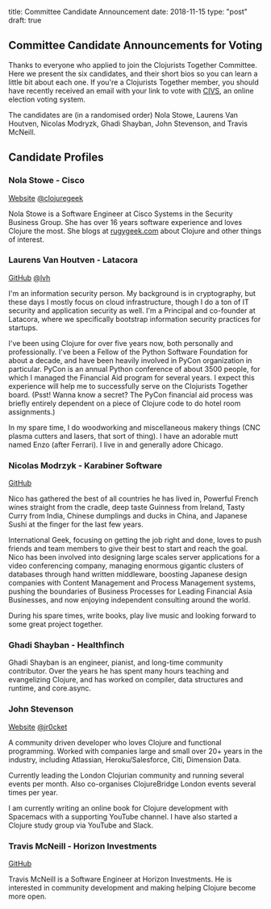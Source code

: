title: Committee Candidate Announcement
date: 2018-11-15
type: "post"
draft: true

## Committee Candidate Announcements for Voting

Thanks to everyone who applied to join the Clojurists Together Committee. Here we present the six candidates, and their short bios so you can learn a little bit about each one. If you're a Clojurists Together member, you should have recently received an email with your link to vote with [CIVS](https://civs.cs.cornell.edu), an online election voting system.

The candidates are (in a randomised order) Nola Stowe, Laurens Van Houtven, Nicolas Modryzk, Ghadi Shayban, John Stevenson, and Travis McNeill.

## Candidate Profiles

### Nola Stowe - Cisco

[Website](http://www.rubygeek.com)
[@clojuregeek](http://www.twitter.com/clojuregeek)

Nola Stowe is a Software Engineer at Cisco Systems in the Security Business Group. She has over 16 years software experience and loves Clojure the most. She blogs at [rugygeek.com](http://www.rubygeek.com) about Clojure and other things of interest.

### Laurens Van Houtven - Latacora

[GitHub](https://github.com/lvh)
[@lvh](https://twitter.com/lvh)

I'm an information security person. My background is in cryptography, but these days I mostly focus on cloud infrastructure, though I do a ton of IT security and application security as well. I'm a Principal and co-founder at Latacora, where we specifically bootstrap information security practices for startups.

I've been using Clojure for over five years now, both personally and professionally. I've been a Fellow of the Python Software Foundation for about a decade, and have been heavily involved in PyCon organization in particular. PyCon is an annual Python conference of about 3500 people, for which I managed the Financial Aid program for several years. I expect this experience will help me to successfully serve on the Clojurists Together board. (Psst! Wanna know a secret? The PyCon financial aid process was briefly entirely dependent on a piece of Clojure code to do hotel room assignments.)

In my spare time, I do woodworking and miscellaneous makery things (CNC plasma cutters and lasers, that sort of thing). I have an adorable mutt named Enzo (after Ferrari). I live in and generally adore Chicago.

### Nicolas Modrzyk - Karabiner Software

[GitHub](https://github.com/hellonico/)

Nico has gathered the best of all countries he has lived in, Powerful French wines straight from the cradle, deep taste Guinness from Ireland, Tasty Curry from India, Chinese dumplings and ducks in China, and Japanese Sushi at the finger for the last few years.

International Geek, focusing on getting the job right and done, loves to push friends and team members to give their best to start and reach the goal.
Nico has been involved into designing large scales server applications for a video conferencing company, managing enormous gigantic clusters of databases through hand written middleware, boosting Japanese design companies with Content Management and Process Management systems, pushing the boundaries of Business Processes for Leading Financial Asia Businesses, and now enjoying independent consulting around the world.

During his spare times, write books, play live music and looking forward to some great project together.

### Ghadi Shayban - Healthfinch

Ghadi Shayban is an engineer, pianist, and long-time community contributor. Over the years he has spent many hours teaching and evangelizing Clojure, and has worked on compiler, data structures and runtime, and core.async.

### John Stevenson

[Website](jr0cket.co.uk)
[@jr0cket](https://twitter.com/jr0cket)

A community driven developer who loves Clojure and functional programming. Worked with companies large and small over 20+ years in the industry, including Atlassian, Heroku/Salesforce, Citi, Dimension Data.

Currently leading the London Clojurian community and running several events per month. Also co-organises ClojureBridge London events several times per year.

I am currently writing an online book for Clojure development with Spacemacs with a supporting YouTube channel. I have also started a Clojure study group via YouTube and Slack.

### Travis McNeill - Horizon Investments

[GitHub](https://github.com/Tavistock)

Travis McNeill is a Software Engineer at Horizon Investments. He is interested in community development and making helping Clojure become more open.
